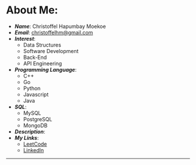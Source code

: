 # About Me:
- ***Name***: Christoffel Hapumbay Moekoe
- ***Email***: christoffelhm@gmail.com
- ***Interest***:
   - Data Structures
   - Software Development
   - Back-End
   - API Engineering
- ***Programming Language***:
   - C++
   - Go
   - Python
   - Javascript
   - Java
- ***SQL***:
   - MySQL
   - PostgreSQL
   - MongoDB
- ***Description***:
- ***My Links***:
   - [LeetCode](https://leetcode.com/WishyWashyThief/)
   - [LinkedIn](https://www.linkedin.com/in/christoffel-moekoe-6100582b4)
---
<!---
WishyWashyThief/WishyWashyThief is a ✨ special ✨ repository because its `README.md` (this file) appears on your GitHub profile.
You can click the Preview link to take a look at your changes.
--->
